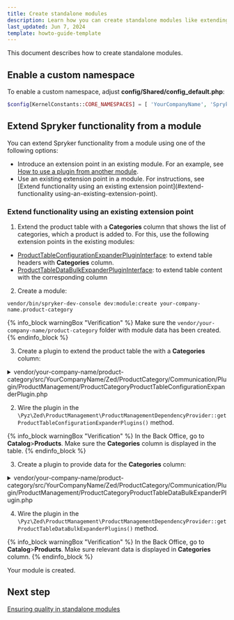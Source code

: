 ```yaml
---
title: Create standalone modules
description: Learn how you can create standalone modules like extending modules or enabling custom namespace within your Spryker based projects.
last_updated: Jun 7, 2024
template: howto-guide-template
---
```


This document describes how to create standalone modules.

## Enable a custom namespace

To enable a custom namespace, adjust **config/Shared/config_default.php**:

```php
$config[KernelConstants::CORE_NAMESPACES] = [ 'YourCompanyName', 'SprykerShop', 'SprykerEco', 'Spryker', 'SprykerSdk', ];
```


## Extend Spryker functionality from a module

You can extend Spryker functionality from a module using one of the following options:

* Introduce an extension point in an existing module. For an example, see [How to use a plugin from another module](/docs/dg/dev/backend-development/plugins/plugins.html#how-to-use-a-plugin-from-another-module).
* Use an existing extension point in a module. For instructions, see [Extend functionality using an existing extension point](#extend-functionality using-an-existing-extension-point).

### Extend functionality using an existing extension point

1. Extend the product table with a **Categories** column that shows the list of categories, which a product is added to. For this, use the following extension points in the existing modules:
* [ProductTableConfigurationExpanderPluginInterface](https://github.com/spryker/product-management-extension/blob/master/src/Spryker/Zed/ProductManagementExtension/Dependency/Plugin/ProductTableConfigurationExpanderPluginInterface.php): to extend table headers with **Categories** column.
* [ProductTableDataBulkExpanderPluginInterface](https://github.com/spryker/product-management-extension/blob/master/src/Spryker/Zed/ProductManagementExtension/Dependency/Plugin/ProductTableDataBulkExpanderPluginInterface.php): to extend table content with the corresponding column

2. Create a module:

```shell
vendor/bin/spryker-dev-console dev:module:create your-company-name.product-category
```

{% info_block warningBox "Verification" %}
Make sure the `vendor/your-company-name/product-category` folder with module data has been created.
{% endinfo_block %}



3. Create a plugin to extend the product table the with a **Categories** column:

<details>
  <summary>vendor/your-company-name/product-category/src/YourCompanyName/Zed/ProductCategory/Communication/Plugin/ProductManagement/ProductCategoryProductTableConfigurationExpanderPlugin.php</summary>

```php

<?php

/**
 * Copyright © 2016-present Spryker Systems GmbH. All rights reserved.
 * Use of this software requires acceptance of the Evaluation License Agreement. See LICENSE file.
 */

namespace YourCompanyName\Zed\ProductCategory\Communication\Plugin\ProductManagement;

use Spryker\Zed\Gui\Communication\Table\TableConfiguration;
use Spryker\Zed\Kernel\Communication\AbstractPlugin;
use Spryker\Zed\ProductManagementExtension\Dependency\Plugin\ProductTableConfigurationExpanderPluginInterface;

class ProductCategoryProductTableConfigurationExpanderPlugin extends AbstractPlugin implements ProductTableConfigurationExpanderPluginInterface
{
    /**
     * {@inheritDoc}
     * - Expands `ProductTable` configuration with categories column.
     *
     * @param \Spryker\Zed\Gui\Communication\Table\TableConfiguration $config
     *
     * @return \Spryker\Zed\Gui\Communication\Table\TableConfiguration
     */
    public function expandTableConfiguration(TableConfiguration $config): TableConfiguration
    {
         // Let's insert `Categories` column right after the first column header (product ID)
        $headers = $config->getHeader();
        $firstColumnHeader = array_shift($headers);
        array_unshift($headers, 'Categories');
        array_unshift($headers, $firstColumnHeader);

        $config->setHeader($headers);

        return $config;
    }
}

```

</details>

2. Wire the plugin in the `\Pyz\Zed\ProductManagement\ProductManagementDependencyProvider::getProductTableConfigurationExpanderPlugins()` method.

{% info_block warningBox "Verification" %}
In the Back Office, go to **Catalog**>**Products**. Make sure the **Categories** column is displayed in the table.
{% endinfo_block %}

3. Create a plugin to provide data for the **Categories** column:

<details>
  <summary>vendor/your-company-name/product-category/src/YourCompanyName/Zed/ProductCategory/Communication/Plugin/ProductManagement/ProductCategoryProductTableDataBulkExpanderPlugin.php</summary>

```php
<?php

/**
 * Copyright © 2016-present Spryker Systems GmbH. All rights reserved.
 * Use of this software requires acceptance of the Evaluation License Agreement. See LICENSE file.
 */

namespace YourCompanyName\Zed\ProductCategory\Communication\Plugin\ProductManagement;

use Generated\Shared\Transfer\ProductCategoryConditionsTransfer;
use Generated\Shared\Transfer\ProductCategoryCriteriaTransfer;
use Spryker\Zed\Kernel\Communication\AbstractPlugin;
use Spryker\Zed\ProductManagementExtension\Dependency\Plugin\ProductTableDataBulkExpanderPluginInterface;

class ProductCategoryProductTableDataBulkExpanderPlugin extends AbstractPlugin implements ProductTableDataBulkExpanderPluginInterface
{
    /**
     * {@inheritDoc}
     * - Expands product table items with abstract product approval status.
     *
     * @param array<array<string, mixed>> $items
     * @param array<array<string, mixed>> $productData
     *
     * @return array<array<string, mixed>>
     */
    public function expandTableData(array $items, array $productData): array
    {
        // The code below is code sample that just works. (Learn how to make it fancy in https://docs.spryker.com/docs/dg/dev/architecture/architectural-convention.html)
        $productAbstractIds = array_map(function ($item){
            return $item['id_product_abstract'];
        }, $items);

        $productCategoryCollection = $this->getFacade()
            ->getProductCategoryCollection(
                (new ProductCategoryCriteriaTransfer())
                    ->setProductCategoryConditions(
                        (new ProductCategoryConditionsTransfer())
                            ->setProductAbstractIds($productAbstractIds)
                    )
            );

        foreach ($items as $key => $item) {
            $productCategoryNames = [];

            foreach ($productCategoryCollection->getProductCategories() as $productCategory) {
                if ($productCategory->getFkProductAbstract() !== $item['id_product_abstract']) {
                    continue;
                }

                $productCategoryNames[] = $productCategory->getCategory()->getName();
            }

            $items[$key]['categories'] = implode(', ', $productCategoryNames);
        }

        return $items;
    }
}

```

</details>

4. Wire the plugin in the `\Pyz\Zed\ProductManagement\ProductManagementDependencyProvider::getProductTableDataBulkExpanderPlugins()` method.


{% info_block warningBox "Verification" %}
In the Back Office, go to **Catalog**>**Products**. Make sure relevant data is displayed in **Categories** column.
{% endinfo_block %}


Your module is created.

## Next step

[Ensuring quality in standalone modules](/docs/dg/dev/developing-standalone-modules/ensuring-quality-in-standalone-modules.html)
